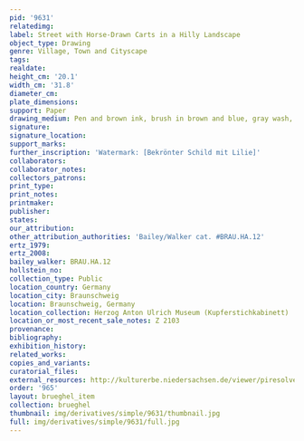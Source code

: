 ```yaml
---
pid: '9631'
relatedimg: 
label: Street with Horse-Drawn Carts in a Hilly Landscape
object_type: Drawing
genre: Village, Town and Cityscape
tags: 
realdate: 
height_cm: '20.1'
width_cm: '31.8'
diameter_cm: 
plate_dimensions: 
support: Paper
drawing_medium: Pen and brown ink, brush in brown and blue, gray wash, brown ink edge
signature: 
signature_location: 
support_marks: 
further_inscription: 'Watermark: [Bekrönter Schild mit Lilie]'
collaborators: 
collaborator_notes: 
collectors_patrons: 
print_type: 
print_notes: 
printmaker: 
publisher: 
states: 
our_attribution: 
other_attribution_authorities: 'Bailey/Walker cat. #BRAU.HA.12'
ertz_1979: 
ertz_2008: 
bailey_walker: BRAU.HA.12
hollstein_no: 
collection_type: Public
location_country: Germany
location_city: Braunschweig
location: Braunschweig, Germany
location_collection: Herzog Anton Ulrich Museum (Kupferstichkabinett)
location_or_most_recent_sale_notes: Z 2103
provenance: 
bibliography: 
exhibition_history: 
related_works: 
copies_and_variants: 
curatorial_files: 
external_resources: http://kulturerbe.niedersachsen.de/viewer/piresolver?id=isil_DE-MUS-026819_1232
order: '965'
layout: brueghel_item
collection: brueghel
thumbnail: img/derivatives/simple/9631/thumbnail.jpg
full: img/derivatives/simple/9631/full.jpg
---
```

